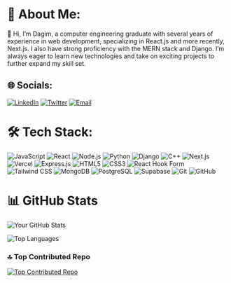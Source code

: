 # 💫 About Me:
👋 Hi, I’m Dagim, a computer engineering graduate with several years of experience in web development, specializing in React.js and more recently, Next.js. I also have strong proficiency with the MERN stack and Django. I’m always eager to learn new technologies and take on exciting projects to further expand my skill set.
## 🌐 Socials:
[![LinkedIn](https://img.shields.io/badge/LinkedIn-0077B5?style=for-the-badge&logo=linkedin&logoColor=white)](https://linkedin.com/in/dagim-dana)
[![Twitter](https://img.shields.io/badge/Twitter-1DA1F2?style=for-the-badge&logo=twitter&logoColor=white)](https://twitter.com/Dagim_Dana)
[![Email](https://img.shields.io/badge/Email-D14836?style=for-the-badge&logo=gmail&logoColor=white)](mailto:dagimdana1@gmail.com)
# 🛠️ Tech Stack:
![JavaScript](https://img.shields.io/badge/JavaScript-F7DF1E?style=for-the-badge&logo=javascript&logoColor=black)
![React](https://img.shields.io/badge/React-20232A?style=for-the-badge&logo=react&logoColor=61DAFB)
![Node.js](https://img.shields.io/badge/Node.js-339933?style=for-the-badge&logo=nodedotjs&logoColor=white)
![Python](https://img.shields.io/badge/Python-3776AB?style=for-the-badge&logo=python&logoColor=white)
![Django](https://img.shields.io/badge/Django-092E20?style=for-the-badge&logo=django&logoColor=white)
![C++](https://img.shields.io/badge/C++-00599C?style=for-the-badge&logo=c%2B%2B&logoColor=white)
![Next.js](https://img.shields.io/badge/Next.js-000000?style=for-the-badge&logo=nextdotjs&logoColor=white)
![Vercel](https://img.shields.io/badge/Vercel-000000?style=for-the-badge&logo=vercel&logoColor=white)
![Express.js](https://img.shields.io/badge/Express.js-000000?style=for-the-badge&logo=express&logoColor=white)
![HTML5](https://img.shields.io/badge/HTML5-E34F26?style=for-the-badge&logo=html5&logoColor=white)
![CSS3](https://img.shields.io/badge/CSS3-1572B6?style=for-the-badge&logo=css3&logoColor=white)
![React Hook Form](https://img.shields.io/badge/React%20Hook%20Form-EC5990?style=for-the-badge&logo=reacthookform&logoColor=white)
![Tailwind CSS](https://img.shields.io/badge/Tailwind%20CSS-06B6D4?style=for-the-badge&logo=tailwindcss&logoColor=white)
![MongoDB](https://img.shields.io/badge/MongoDB-47A248?style=for-the-badge&logo=mongodb&logoColor=white)
![PostgreSQL](https://img.shields.io/badge/PostgreSQL-4169E1?style=for-the-badge&logo=postgresql&logoColor=white)
![Supabase](https://img.shields.io/badge/Supabase-3ECF8E?style=for-the-badge&logo=supabase&logoColor=white)
![Git](https://img.shields.io/badge/Git-F05032?style=for-the-badge&logo=git&logoColor=white)
![GitHub](https://img.shields.io/badge/GitHub-100000?style=for-the-badge&logo=github&logoColor=white)
# 📊 GitHub Stats

![Your GitHub Stats](https://github-readme-stats.vercel.app/api?username=DagimDana&show_icons=true&theme=radical&hide_border=true)

![Top Languages](https://github-readme-stats.vercel.app/api/top-langs/?username=DagimDana&layout=compact&theme=radical&hide_border=true)

### 🔝 Top Contributed Repo
[![Top Contributed Repo](https://github-readme-stats.vercel.app/api/pin/?username=DagimDana&repo=DW-Audit-Consult&theme=radical&hide_border=true)](https://github.com/DagimDana/your-repo-name)
